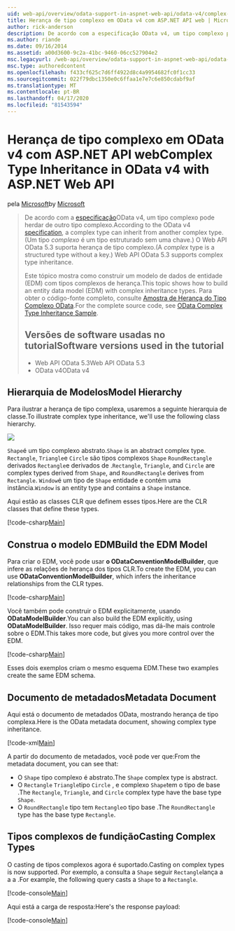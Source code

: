 ```yaml
---
uid: web-api/overview/odata-support-in-aspnet-web-api/odata-v4/complex-type-inheritance-in-odata-v4
title: Herança de tipo complexo em OData v4 com ASP.NET API web | Microsoft Docs
author: rick-anderson
description: De acordo com a especificação OData v4, um tipo complexo pode herdar de outro tipo complexo. (Um tipo complexo é um tipo estruturado sem uma chave.) API da Web...
ms.author: riande
ms.date: 09/16/2014
ms.assetid: a00d3600-9c2a-41bc-9460-06cc527904e2
msc.legacyurl: /web-api/overview/odata-support-in-aspnet-web-api/odata-v4/complex-type-inheritance-in-odata-v4
msc.type: authoredcontent
ms.openlocfilehash: f433cf625c7d6ff4922d8c4a9954682fc0f1cc33
ms.sourcegitcommit: 022f79dbc1350e0c6ffaa1e7e7c6e850cdabf9af
ms.translationtype: MT
ms.contentlocale: pt-BR
ms.lasthandoff: 04/17/2020
ms.locfileid: "81543594"
---
```

# <a name="complex-type-inheritance-in-odata-v4-with-aspnet-web-api"></a><span data-ttu-id="92cdd-104">Herança de tipo complexo em OData v4 com ASP.NET API web</span><span class="sxs-lookup"><span data-stu-id="92cdd-104">Complex Type Inheritance in OData v4 with ASP.NET Web API</span></span>

<span data-ttu-id="92cdd-105">pela [Microsoft](https://github.com/microsoft)</span><span class="sxs-lookup"><span data-stu-id="92cdd-105">by [Microsoft](https://github.com/microsoft)</span></span>

> <span data-ttu-id="92cdd-106">De acordo com a [especificação](http://www.odata.org/documentation/odata-version-4-0/)OData v4, um tipo complexo pode herdar de outro tipo complexo.</span><span class="sxs-lookup"><span data-stu-id="92cdd-106">According to the OData v4 [specification](http://www.odata.org/documentation/odata-version-4-0/), a complex type can inherit from another complex type.</span></span> <span data-ttu-id="92cdd-107">(Um tipo *complexo* é um tipo estruturado sem uma chave.) O Web API OData 5.3 suporta herança de tipo complexo.</span><span class="sxs-lookup"><span data-stu-id="92cdd-107">(A *complex* type is a structured type without a key.) Web API OData 5.3 supports complex type inheritance.</span></span>
> 
> <span data-ttu-id="92cdd-108">Este tópico mostra como construir um modelo de dados de entidade (EDM) com tipos complexos de herança.</span><span class="sxs-lookup"><span data-stu-id="92cdd-108">This topic shows how to build an entity data model (EDM) with complex inheritance types.</span></span> <span data-ttu-id="92cdd-109">Para obter o código-fonte completo, consulte [Amostra de Herança do Tipo Complexo OData](http://aspnet.codeplex.com/sourcecontrol/latest#Samples/WebApi/OData/v4/ODataComplexTypeInheritanceSample/ReadMe.txt).</span><span class="sxs-lookup"><span data-stu-id="92cdd-109">For the complete source code, see [OData Complex Type Inheritance Sample](http://aspnet.codeplex.com/sourcecontrol/latest#Samples/WebApi/OData/v4/ODataComplexTypeInheritanceSample/ReadMe.txt).</span></span>
> 
> ## <a name="software-versions-used-in-the-tutorial"></a><span data-ttu-id="92cdd-110">Versões de software usadas no tutorial</span><span class="sxs-lookup"><span data-stu-id="92cdd-110">Software versions used in the tutorial</span></span>
> 
> 
> - <span data-ttu-id="92cdd-111">Web API OData 5.3</span><span class="sxs-lookup"><span data-stu-id="92cdd-111">Web API OData 5.3</span></span>
> - <span data-ttu-id="92cdd-112">OData v4</span><span class="sxs-lookup"><span data-stu-id="92cdd-112">OData v4</span></span>

## <a name="model-hierarchy"></a><span data-ttu-id="92cdd-113">Hierarquia de Modelos</span><span class="sxs-lookup"><span data-stu-id="92cdd-113">Model Hierarchy</span></span>

<span data-ttu-id="92cdd-114">Para ilustrar a herança de tipo complexa, usaremos a seguinte hierarquia de classe.</span><span class="sxs-lookup"><span data-stu-id="92cdd-114">To illustrate complex type inheritance, we'll use the following class hierarchy.</span></span>

![](complex-type-inheritance-in-odata-v4/_static/image1.png)

<span data-ttu-id="92cdd-115">`Shape`é um tipo complexo abstrato.</span><span class="sxs-lookup"><span data-stu-id="92cdd-115">`Shape` is an abstract complex type.</span></span> <span data-ttu-id="92cdd-116">`Rectangle`, `Triangle`e `Circle` são tipos complexos `Shape` `RoundRectangle` derivados `Rectangle`e derivados de .</span><span class="sxs-lookup"><span data-stu-id="92cdd-116">`Rectangle`, `Triangle`, and `Circle` are complex types derived from `Shape`, and `RoundRectangle` derives from `Rectangle`.</span></span> <span data-ttu-id="92cdd-117">`Window`é um tipo de `Shape` entidade e contém uma instância.</span><span class="sxs-lookup"><span data-stu-id="92cdd-117">`Window` is an entity type and contains a `Shape` instance.</span></span>

<span data-ttu-id="92cdd-118">Aqui estão as classes CLR que definem esses tipos.</span><span class="sxs-lookup"><span data-stu-id="92cdd-118">Here are the CLR classes that define these types.</span></span>

[!code-csharp[Main](complex-type-inheritance-in-odata-v4/samples/sample1.cs)]

## <a name="build-the-edm-model"></a><span data-ttu-id="92cdd-119">Construa o modelo EDM</span><span class="sxs-lookup"><span data-stu-id="92cdd-119">Build the EDM Model</span></span>

<span data-ttu-id="92cdd-120">Para criar o EDM, você pode usar **o ODataConventionModelBuilder**, que infere as relações de herança dos tipos CLR.</span><span class="sxs-lookup"><span data-stu-id="92cdd-120">To create the EDM, you can use **ODataConventionModelBuilder**, which infers the inheritance relationships from the CLR types.</span></span>

[!code-csharp[Main](complex-type-inheritance-in-odata-v4/samples/sample2.cs)]

<span data-ttu-id="92cdd-121">Você também pode construir o EDM explicitamente, usando **ODataModelBuilder**.</span><span class="sxs-lookup"><span data-stu-id="92cdd-121">You can also build the EDM explicitly, using **ODataModelBuilder**.</span></span> <span data-ttu-id="92cdd-122">Isso requer mais código, mas dá-lhe mais controle sobre o EDM.</span><span class="sxs-lookup"><span data-stu-id="92cdd-122">This takes more code, but gives you more control over the EDM.</span></span>

[!code-csharp[Main](complex-type-inheritance-in-odata-v4/samples/sample3.cs)]

<span data-ttu-id="92cdd-123">Esses dois exemplos criam o mesmo esquema EDM.</span><span class="sxs-lookup"><span data-stu-id="92cdd-123">These two examples create the same EDM schema.</span></span>

## <a name="metadata-document"></a><span data-ttu-id="92cdd-124">Documento de metadados</span><span class="sxs-lookup"><span data-stu-id="92cdd-124">Metadata Document</span></span>

<span data-ttu-id="92cdd-125">Aqui está o documento de metadados OData, mostrando herança de tipo complexa.</span><span class="sxs-lookup"><span data-stu-id="92cdd-125">Here is the OData metadata document, showing complex type inheritance.</span></span>

[!code-xml[Main](complex-type-inheritance-in-odata-v4/samples/sample4.xml?highlight=13,17,25,30)]

<span data-ttu-id="92cdd-126">A partir do documento de metadados, você pode ver que:</span><span class="sxs-lookup"><span data-stu-id="92cdd-126">From the metadata document, you can see that:</span></span>

- <span data-ttu-id="92cdd-127">O `Shape` tipo complexo é abstrato.</span><span class="sxs-lookup"><span data-stu-id="92cdd-127">The `Shape` complex type is abstract.</span></span>
- <span data-ttu-id="92cdd-128">O `Rectangle` `Triangle`tipo `Circle` , e complexo `Shape`tem o tipo de base .</span><span class="sxs-lookup"><span data-stu-id="92cdd-128">The `Rectangle`, `Triangle`, and `Circle` complex type have the base type `Shape`.</span></span>
- <span data-ttu-id="92cdd-129">O `RoundRectangle` tipo tem `Rectangle`o tipo base .</span><span class="sxs-lookup"><span data-stu-id="92cdd-129">The `RoundRectangle` type has the base type `Rectangle`.</span></span>

## <a name="casting-complex-types"></a><span data-ttu-id="92cdd-130">Tipos complexos de fundição</span><span class="sxs-lookup"><span data-stu-id="92cdd-130">Casting Complex Types</span></span>

<span data-ttu-id="92cdd-131">O casting de tipos complexos agora é suportado.</span><span class="sxs-lookup"><span data-stu-id="92cdd-131">Casting on complex types is now supported.</span></span> <span data-ttu-id="92cdd-132">Por exemplo, a consulta a `Shape` seguir `Rectangle`lança a a a .</span><span class="sxs-lookup"><span data-stu-id="92cdd-132">For example, the following query casts a `Shape` to a `Rectangle`.</span></span>

[!code-console[Main](complex-type-inheritance-in-odata-v4/samples/sample5.cmd)]

<span data-ttu-id="92cdd-133">Aqui está a carga de resposta:</span><span class="sxs-lookup"><span data-stu-id="92cdd-133">Here's the response payload:</span></span>

[!code-console[Main](complex-type-inheritance-in-odata-v4/samples/sample6.cmd)]
